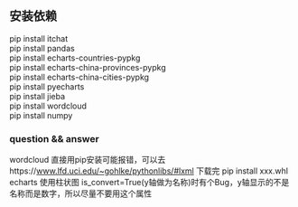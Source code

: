 ## 安装依赖
pip install itchat
<br> pip install pandas
<br> pip install echarts-countries-pypkg
<br> pip install echarts-china-provinces-pypkg
<br> pip install echarts-china-cities-pypkg
<br> pip install pyecharts
<br> pip install jieba
<br> pip install wordcloud
<br> pip install numpy

### question && answer
wordcloud 直接用pip安装可能报错，可以去https://www.lfd.uci.edu/~gohlke/pythonlibs/#lxml 下载完  pip install xxx.whl
<br>echarts 使用柱状图 is_convert=True(y轴做为名称)时有个Bug，y轴显示的不是名称而是数字，所以尽量不要用这个属性
  